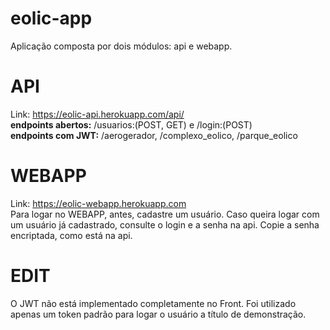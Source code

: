 # eolic-app
Aplicação composta por dois módulos: api e webapp.

# API  
Link: https://eolic-api.herokuapp.com/api/  
**endpoints abertos:** /usuarios:(POST, GET) e /login:(POST)  
**endpoints com JWT:** /aerogerador, /complexo_eolico, /parque_eolico

# WEBAPP
Link: https://eolic-webapp.herokuapp.com  
Para logar no WEBAPP, antes, cadastre um usuário.
Caso queira logar com um usuário já cadastrado, consulte o login e a senha na api. Copie a senha encriptada, como está na api.

# EDIT
O JWT não está implementado completamente no Front. Foi utilizado apenas um token padrão para logar o usuário a título de demonstração.


